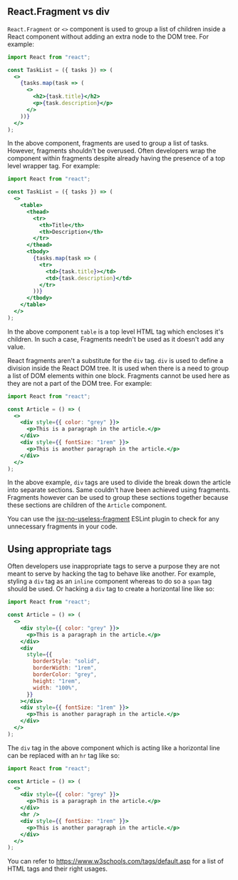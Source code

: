 ## React.Fragment vs div

`React.Fragment` or `<>` component is used to group a list of children inside a
React component without adding an extra node to the DOM tree. For example:

```jsx
import React from "react";

const TaskList = ({ tasks }) => (
  <>
    {tasks.map(task => (
      <>
        <h2>{task.title}</h2>
        <p>{task.description}</p>
      </>
    ))}
  </>
);
```

In the above component, fragments are used to group a list of tasks. However,
fragments shouldn't be overused. Often developers wrap the component within
fragments despite already having the presence of a top level wrapper tag. For
example:

```jsx
import React from "react";

const TaskList = ({ tasks }) => (
  <>
    <table>
      <thead>
        <tr>
          <th>Title</th>
          <th>Description</th>
        </tr>
      </thead>
      <tbody>
        {tasks.map(task => (
          <tr>
            <td>{task.title}></td>
            <td>{task.description}</td>
          </tr>
        ))}
      </tbody>
    </table>
  </>
);
```

In the above component `table` is a top level HTML tag which encloses it's
children. In such a case, Fragments needn't be used as it doesn't add any value.

React fragments aren't a substitute for the `div` tag. `div` is used to define a
division inside the React DOM tree. It is used when there is a need to group a
list of DOM elements within one block. Fragments cannot be used here as they are
not a part of the DOM tree. For example:

```jsx
import React from "react";

const Article = () => (
  <>
    <div style={{ color: "grey" }}>
      <p>This is a paragraph in the article.</p>
    </div>
    <div style={{ fontSize: "1rem" }}>
      <p>This is another paragraph in the article.</p>
    </div>
  </>
);
```

In the above example, `div` tags are used to divide the break down the article
into separate sections. Same couldn't have been achieved using fragments.
Fragments however can be used to group these sections together because these
sections are children of the `Article` component.

You can use the
[jsx-no-useless-fragment](https://github.com/yannickcr/eslint-plugin-react/blob/master/docs/rules/jsx-no-useless-fragment.md)
ESLint plugin to check for any unnecessary fragments in your code.

## Using appropriate tags

Often developers use inappropriate tags to serve a purpose they are not meant to
serve by hacking the tag to behave like another. For example, styling a `div`
tag as an `inline` component whereas to do so a `span` tag should be used. Or
hacking a `div` tag to create a horizontal line like so:

```jsx
import React from "react";

const Article = () => (
  <>
    <div style={{ color: "grey" }}>
      <p>This is a paragraph in the article.</p>
    </div>
    <div
      style={{
        borderStyle: "solid",
        borderWidth: "1rem",
        borderColor: "grey",
        height: "1rem",
        width: "100%",
      }}
    ></div>
    <div style={{ fontSize: "1rem" }}>
      <p>This is another paragraph in the article.</p>
    </div>
  </>
);
```

The `div` tag in the above component which is acting like a horizontal line can
be replaced with an `hr` tag like so:

```jsx
import React from "react";

const Article = () => (
  <>
    <div style={{ color: "grey" }}>
      <p>This is a paragraph in the article.</p>
    </div>
    <hr />
    <div style={{ fontSize: "1rem" }}>
      <p>This is another paragraph in the article.</p>
    </div>
  </>
);
```

You can refer to https://www.w3schools.com/tags/default.asp for a list of HTML
tags and their right usages.
